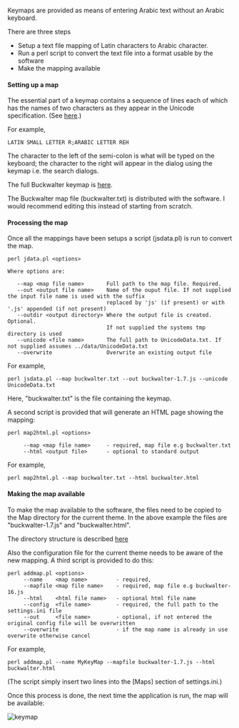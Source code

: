 Keymaps are provided as means of entering Arabic text without an Arabic keyboard.

There are three steps


+ Setup a text file mapping of Latin characters to Arabic character.
+ Run a perl script to convert the text file into a format usable by the software
+ Make the mapping available


#### Setting up a map

The essential part of a keymap contains a sequence of lines each of which has the names of two characters as they appear in the Unicode specification. (See [here](http://www.unicode.org/Public/UNIDATA/UnicodeData.txt).)

For example,

```
LATIN SMALL LETTER R;ARABIC LETTER REH
```

The character to the left of the semi-colon is what will be typed on the keyboard; the character to the right will appear in the dialog using the keymap i.e. the search dialogs.


The full Buckwalter keymap is [here](../appendix/buckwalterkeymap.md).

The Buckwalter map file (buckwalter.txt) is distributed with the software. I would recommend editing this instead of starting from scratch.

#### Processing the map

Once all the mappings have been setups a script (jsdata.pl) is run to convert the map.

```
perl jdata.pl <options>

Where options are:

   --map <map file name>       Full path to the map file. Required.
   --out <output file name>    Name of the ouput file. If not supplied the input file name is used with the suffix
                               replaced by 'js' (if present) or with '.js' appended (if not present)
   --outdir <output directory> Where the output file is created. Optional.
                               If not supplied the systems tmp directory is used
   --unicode <file name>       The full path to UnicodeData.txt. If not supplied assumes ../data/UnicodeData.txt
   --overwrite                 Overwrite an existing output file

```

For example,
```
perl jsdata.pl --map buckwalter.txt --out buckwalter-1.7.js --unicode UnicodeData.txt
```

Here, "buckwalter.txt" is the file containing the keymap.

A second script is provided that will generate an HTML page showing the mapping:
```
perl map2html.pl <options>

     --map <map file name>     - required, map file e.g buckwalter.txt
     --html <output file>      - optional to standard output

```

For example,
```
perl map2html.pl --map buckwalter.txt --html buckwalter.html
```

#### Making the map available

To make the map available to the software, the files need to be copied to the Map directory for the current theme. In the above example the files are "buckwalter-1.7.js" and "buckwalter.html".

The directory structure is described [here](../custom/themes.md)

Also the configuration file for the current theme needs to be aware of the new mapping. A third script is provided to do this:

```
perl addmap.pl <options>
     --name    <map name>         - required,
     --mapfile <map file name>    - required, map file e.g buckwalter-16.js
     --html    <html file name>   - optional html file name
     --config  <file name>        - required, the full path to the settings.ini file
     --out     <file name>        - optional, if not entered the original config file will be overwritten
     --overwrite                  - if the map name is already in use overwrite otherwise cancel
```

For example,
```
perl addmap.pl --name MyKeyMap --mapfile buckwalter-1.7.js --html buckwalter.html
```

(The script simply insert two lines into the [Maps] section of settings.ini.)


Once this process is done, the next time the application is run, the map will be available:


![keymap](/images/mykeymap.png)
